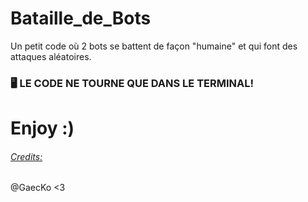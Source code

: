 # Bataille_de_Bots
Un petit code où 2 bots se battent de façon "humaine" et qui font des attaques aléatoires. 
<br>
### 🖥 LE CODE NE TOURNE QUE DANS LE TERMINAL!
# Enjoy :)

###### <ins> Credits: </ins>

@GaecKo <3